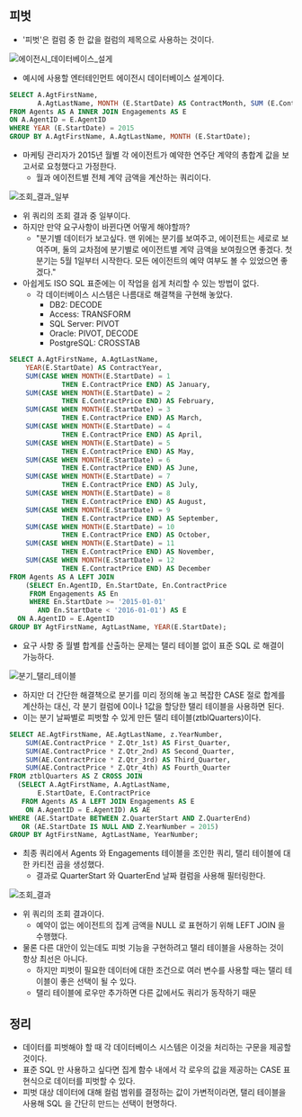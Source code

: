 ## 피벗
- '피벗'은 컬럼 중 한 값을 컬럼의 제목으로 사용하는 것이다.

![에이전시_데이터베이스_설게](https://github.com/Evil-Goblin/BookStudy/assets/74400861/ea857362-b740-44a0-b32a-3f532d2b03d4)
- 예시에 사용할 엔터테인먼트 에이전시 데이터베이스 설계이다.

```sql
SELECT A.AgtFirstName,
       A.AgtLastName, MONTH (E.StartDate) AS ContractMonth, SUM (E.ContractPrice) AS TotalContractValue
FROM Agents AS A INNER JOIN Engagements AS E
ON A.AgentID = E.AgentID
WHERE YEAR (E.StartDate) = 2015
GROUP BY A.AgtFirstName, A.AgtLastName, MONTH (E.StartDate);
```
- 마케팅 관리자가 2015년 월별 각 에이전트가 예약한 연주단 계약의 총합계 값을 보고서로 요청했다고 가정한다.
  - 월과 에이전트별 전체 계약 금액을 계산하는 쿼리이다.

![조회_결과_일부](https://github.com/Evil-Goblin/BookStudy/assets/74400861/d47ab3e4-c473-445e-abd3-0cde12c0354e)
- 위 쿼리의 조회 결과 중 일부이다.
- 하지만 만약 요구사항이 바뀐다면 어떻게 해야할까?
  - "분기별 데이터가 보고싶다. 맨 위에는 분기를 보여주고, 에이전트는 세로로 보여주며, 둘의 교차점에 분기별로 에이전트별 계약 금액을 보여줬으면 좋겠다. 첫 분기는 5월 1일부터 시작한다. 모든 에이전트의 예약 여부도 볼 수 있었으면 좋겠다."
- 아쉽게도 ISO SQL 표준에는 이 작업을 쉽게 처리할 수 있는 방법이 없다.
  - 각 데이터베이스 시스템은 나름대로 해결책을 구현해 놓았다.
    - DB2: DECODE
    - Access: TRANSFORM
    - SQL Server: PIVOT
    - Oracle: PIVOT, DECODE
    - PostgreSQL: CROSSTAB

```sql
SELECT A.AgtFirstName, A.AgtLastName, 
    YEAR(E.StartDate) AS ContractYear,
    SUM(CASE WHEN MONTH(E.StartDate) = 1 
             THEN E.ContractPrice END) AS January,
    SUM(CASE WHEN MONTH(E.StartDate) = 2 
             THEN E.ContractPrice END) AS February,
    SUM(CASE WHEN MONTH(E.StartDate) = 3 
             THEN E.ContractPrice END) AS March,
    SUM(CASE WHEN MONTH(E.StartDate) = 4 
             THEN E.ContractPrice END) AS April,
    SUM(CASE WHEN MONTH(E.StartDate) = 5 
             THEN E.ContractPrice END) AS May,
    SUM(CASE WHEN MONTH(E.StartDate) = 6 
             THEN E.ContractPrice END) AS June,
    SUM(CASE WHEN MONTH(E.StartDate) = 7 
             THEN E.ContractPrice END) AS July,
    SUM(CASE WHEN MONTH(E.StartDate) = 8 
             THEN E.ContractPrice END) AS August,
    SUM(CASE WHEN MONTH(E.StartDate) = 9 
             THEN E.ContractPrice END) AS September,
    SUM(CASE WHEN MONTH(E.StartDate) = 10 
             THEN E.ContractPrice END) AS October,
    SUM(CASE WHEN MONTH(E.StartDate) = 11 
             THEN E.ContractPrice END) AS November,
    SUM(CASE WHEN MONTH(E.StartDate) = 12 
             THEN E.ContractPrice END) AS December
FROM Agents AS A LEFT JOIN
    (SELECT En.AgentID, En.StartDate, En.ContractPrice
     FROM Engagements AS En
     WHERE En.StartDate >= '2015-01-01'
       AND En.StartDate < '2016-01-01') AS E
  ON A.AgentID = E.AgentID
GROUP BY AgtFirstName, AgtLastName, YEAR(E.StartDate);
```
- 요구 사항 중 월별 합계를 산출하는 문제는 탤리 테이블 없이 표준 SQL 로 해결이 가능하다.

![분기_탤리_테이블](https://github.com/Evil-Goblin/BookStudy/assets/74400861/a6e61d62-5fd7-427d-a571-10cab74d3b97)
- 하지만 더 간단한 해결책으로 분기를 미리 정의해 놓고 복잡한 CASE 절로 합계를 계산하는 대신, 각 분기 컬럼에 0이나 1값을 할당한 탤리 테이블을 사용하면 된다.
- 이는 분기 날짜별로 피벗할 수 있게 만든 탤리 테이블(ztblQuarters)이다.

```sql
SELECT AE.AgtFirstName, AE.AgtLastName, z.YearNumber,
    SUM(AE.ContractPrice * Z.Qtr_1st) AS First_Quarter,
    SUM(AE.ContractPrice * Z.Qtr_2nd) AS Second_Quarter,
    SUM(AE.ContractPrice * Z.Qtr_3rd) AS Third_Quarter,
    SUM(AE.ContractPrice * Z.Qtr_4th) AS Fourth_Quarter
FROM ztblQuarters AS Z CROSS JOIN 
  (SELECT A.AgtFirstName, A.AgtLastName, 
       E.StartDate, E.ContractPrice
   FROM Agents AS A LEFT JOIN Engagements AS E
    ON A.AgentID = E.AgentID) AS AE
WHERE (AE.StartDate BETWEEN Z.QuarterStart AND Z.QuarterEnd)
   OR (AE.StartDate IS NULL AND Z.YearNumber = 2015)
GROUP BY AgtFirstName, AgtLastName, YearNumber;
```
- 최종 쿼리에서 Agents 와 Engagements 테이블을 조인한 쿼리, 탤리 테이블에 대한 카티전 곱을 생성했다.
  - 결과로 QuarterStart 와 QuarterEnd 날짜 컬럼을 사용해 필터링한다.

![조회_결과](https://github.com/Evil-Goblin/BookStudy/assets/74400861/8f92ae0a-e483-4c63-aa3e-8b19fbb778ee)
- 위 쿼리의 조회 결과이다.
  - 예약이 없는 에이전트의 집계 금액을 NULL 로 표현하기 위해 LEFT JOIN 을 수행했다.
- 물론 다른 대안이 있는데도 피벗 기능을 구현하려고 탤리 테이블을 사용하는 것이 항상 최선은 아니다.
  - 하지만 피벗이 필요한 데이터에 대한 조건으로 여러 변수를 사용할 때는 탤리 테이블이 좋은 선택이 될 수 있다.
  - 탤리 테이블에 로우만 추가하면 다른 값에서도 쿼리가 동작하기 때문

## 정리
- 데이터를 피벗해야 할 때 각 데이터베이스 시스템은 이것을 처리하는 구문을 제공할 것이다.
- 표준 SQL 만 사용하고 싶다면 집계 함수 내에서 각 로우의 값을 제공하는 CASE 표현식으로 데이터를 피벗할 수 있다.
- 피벗 대상 데이터에 대해 컬럼 범위를 결정하는 값이 가변적이라면, 탤리 테이블을 사용해 SQL 을 간단히 만드는 선택이 현명하다.
